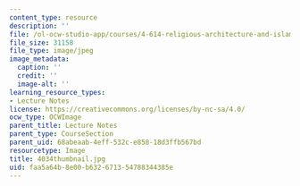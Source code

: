 ```yaml
---
content_type: resource
description: ''
file: /ol-ocw-studio-app/courses/4-614-religious-architecture-and-islamic-cultures-fall-2002/faa5a64b8e00b632671354788344385e_4034thumbnail.jpg
file_size: 31158
file_type: image/jpeg
image_metadata:
  caption: ''
  credit: ''
  image-alt: ''
learning_resource_types:
- Lecture Notes
license: https://creativecommons.org/licenses/by-nc-sa/4.0/
ocw_type: OCWImage
parent_title: Lecture Notes
parent_type: CourseSection
parent_uid: 68abeaab-4eff-532c-e858-18d3ffb567bd
resourcetype: Image
title: 4034thumbnail.jpg
uid: faa5a64b-8e00-b632-6713-54788344385e
---
```


